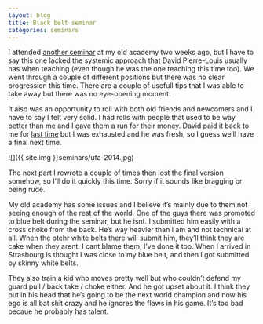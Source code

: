 ```yaml
---
layout: blog
title: Black belt seminar
categories: seminars
---
```

I attended [another seminar](http://yannick-lohse.fr/bjj/2014/02/02/seminar-with-black-belt.html) at my old academy two weeks ago, but I have to say this one lacked the systemic approach that David Pierre-Louis usually has when teaching (even though he was the one teaching this time too). We went through a couple of different positions but there was no clear progression this time. There are a couple of usefull tips that I was able to take away but there was no eye-opening moment.

It also was an opportunity to roll with both old friends and newcomers and I have to say I felt very solid. I had rolls with people that used to be way better than me and I gave them a run for their money. David paid it back to me for [last time](http://yannick-lohse.fr/2014/02/02/week-end-complement.html) but I was exhausted and he was fresh, so I guess we’ll have a final next time.

![]({{ site.img }}seminars/ufa-2014.jpg)

The next part I rewrote a couple of times then lost the final version somehow, so I’ll do it quickly this time. Sorry if it sounds like bragging or being rude.

My old academy has some issues and I believe it’s mainly due to them not seeing enough of the rest of the world. One of the guys there was promoted to blue belt during the seminar, but he isnt. I submitted him easily with a cross choke from the back. He’s way heavier than I am and not technical at all. 
When the otehr white belts there will submit him, they’ll think they are cake when they arent. I cant blame them, I’ve done it too. When I arrived in Strasbourg is thought I was close to my blue belt, and then I got submitted by skinny white belts.

They also train a kid who moves pretty well but who couldn’t defend my guard pull / back take / choke either. And he got upset about it. I think they put in his head that he’s going to be the next world champion and now his ego is all bat shit crazy and he ignores the flaws in his game. It’s too bad becaue he probably has talent.